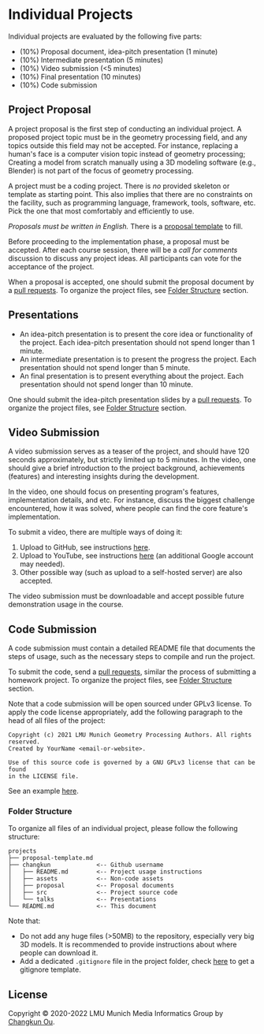 # Individual Projects

Individual projects are evaluated by the following five parts:

- (10%) Proposal document, idea-pitch presentation (1 minute)
- (10%) Intermediate presentation (5 minutes)
- (10%) Video submission (<5 minutes)
- (10%) Final presentation (10 minutes)
- (10%) Code submission

## Project Proposal

A project proposal is the first step of conducting an individual project.
A proposed project topic must be in the geometry processing field, and any topics outside this field may not be accepted. For instance, replacing a human's face is a computer vision topic instead of geometry processing; Creating a model from scratch manually using a 3D modeling software (e.g., Blender) is not part of the focus of geometry processing.

A project must be a coding project. There is _no_ provided skeleton or template as starting point. This also implies that there are no constraints on the facility, such as programming language, framework, tools, software, etc. Pick the one that most comfortably and efficiently to use.

_Proposals must be written in English._ There is a [proposal template](./proposal-template.md) to fill.

Before proceeding to the implementation phase, a proposal must be accepted. After each course session, there will be a _call for comments_ discussion to discuss any project ideas. All participants can vote for the acceptance of the project.

When a proposal is accepted, one should submit the proposal document by a [pull requests](https://github.com/mimuc/gp/pulls). To organize the project files, see [Folder Structure](#folder-structure) section.

## Presentations

- An idea-pitch presentation is to present the core idea or functionality of the project. Each idea-pitch presentation should not spend longer than 1 minute.
- An intermediate presentation is to present the progress the project. Each presentation should not spend longer than 5 minute.
- An final presentation is to present everything about the project. Each presentation should not spend longer than 10 minute.

One should submit the idea-pitch presentation slides by a [pull requests](https://github.com/mimuc/gp/pulls). To organize the project files, see [Folder Structure](#folder-structure) section.

## Video Submission

A video submission serves as a teaser of the project, and should have 120 seconds approximately, but strictly limited up to 5 minutes.
In the video, one should give a brief introduction to the project background, achievements (features) and interesting insights during the development.

In the video, one should focus on presenting program's features, implementation details, and etc. For instance, discuss the biggest challenge encountered, how it was solved, where people can find the core feature's implementation.

To submit a video, there are multiple ways of doing it:

1. Upload to GitHub, see instructions [here](https://github.blog/2021-05-13-video-uploads-available-github/).
2. Upload to YouTube, see instructions [here](https://www.youtube.com/watch?v=6C4dEpT0rYg) (an additional Google account may needed).
3. Other possible way (such as upload to a self-hosted server) are also accepted.

The video submission must be downloadable and accept possible future demonstration usage in the course.

## Code Submission

A code submission must contain a detailed README file that documents the steps of usage, such as the necessary steps to compile and run the project.

To submit the code, send a [pull requests](https://github.com/mimuc/gp/pulls), similar the process of submitting a homework project. To organize the project files, see [Folder Structure](#folder-structure) section.

Note that a code submission will be open sourced under GPLv3 license.
To apply the code license appropriately, add the following paragraph
to the head of all files of the project:

```
Copyright (c) 2021 LMU Munich Geometry Processing Authors. All rights reserved.
Created by YourName <email-or-website>.

Use of this source code is governed by a GNU GPLv3 license that can be found
in the LICENSE file.
```

See an example [here](../1-halfedge/src/main.ts).

### Folder Structure

To organize all files of an individual project, please follow the following structure:

```
projects
├── proposal-template.md
├── changkun             <-- Github username
│   ├── README.md        <-- Project usage instructions
│   ├── assets           <-- Non-code assets
│   ├── proposal         <-- Proposal documents
│   ├── src              <-- Project source code
│   └── talks            <-- Presentations
└── README.md            <-- This document
```

Note that:

- Do not add any huge files (>50MB) to the repository, especially very big 3D models. It is recommended to provide instructions about where people can download it.
- Add a dedicated `.gitignore` file in the project folder, check [here](https://github.com/github/gitignore) to get a gitignore template.

## License

Copyright &copy; 2020-2022 LMU Munich Media Informatics Group by [Changkun Ou](https://changkun.de).
